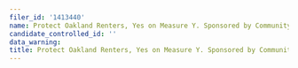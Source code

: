 ```yaml
---
filer_id: '1413440'
name: Protect Oakland Renters, Yes on Measure Y. Sponsored by CommunityOrganizations
candidate_controlled_id: ''
data_warning: 
title: Protect Oakland Renters, Yes on Measure Y. Sponsored by CommunityOrganizations
---
```

